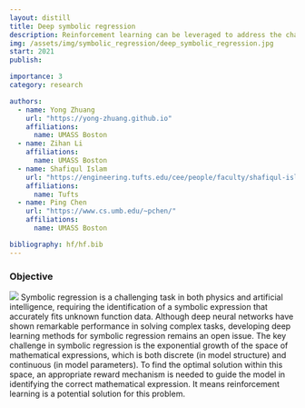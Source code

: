 ```yaml
---
layout: distill
title: Deep symbolic regression
description: Reinforcement learning can be leveraged to address the challenge of identifying the correct mathematical expression from an exponentially growing space of expressions that may describe a given dataset. By using a suitable reward mechanism, the reinforcement learning approach encourages the model to explore and find the optimal solution in this vast space of potential mathematical expressions.
img: /assets/img/symbolic_regression/deep_symbolic_regression.jpg
start: 2021
publish: 

importance: 3
category: research

authors:
  - name: Yong Zhuang
    url: "https://yong-zhuang.github.io"
    affiliations:
      name: UMASS Boston
  - name: Zihan Li
    affiliations:
      name: UMASS Boston
  - name: Shafiqul Islam  
    url: "https://engineering.tufts.edu/cee/people/faculty/shafiqul-islam"
    affiliations:
      name: Tufts
  - name: Ping Chen  
    url: "https://www.cs.umb.edu/~pchen/"
    affiliations:
      name: UMASS Boston

bibliography: hf/hf.bib
---
```

### Objective
<img class="float-left w-50" src="{{ 'symbolic_regression/deep_symbolic_regression.jpg' | prepend: '/assets/img/' | relative_url }}"/>
Symbolic regression is a challenging task in both physics and artificial intelligence, requiring the identification of a symbolic expression that accurately fits unknown function data. Although deep neural networks have shown remarkable performance in solving complex tasks, developing deep learning methods for symbolic regression remains an open issue. The key challenge in symbolic regression is the exponential growth of the space of mathematical expressions, which is both discrete (in model structure) and continuous (in model parameters). To find the optimal solution within this space, an appropriate reward mechanism is needed to guide the model in identifying the correct mathematical expression.  It means reinforcement learning is a potential solution for this problem.

